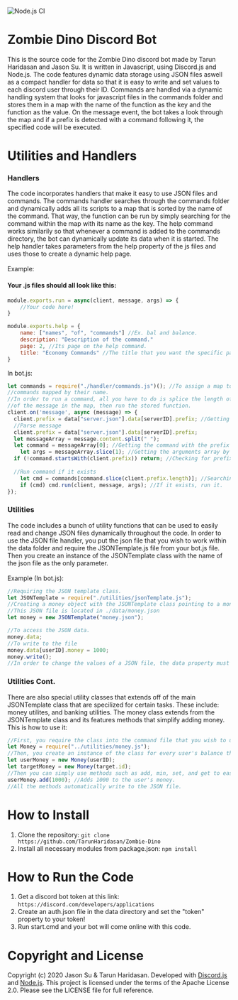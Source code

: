 ![Node.js CI](https://github.com/TarunHaridasan/Zombie-Dino/workflows/Node.js%20CI/badge.svg?branch=master)
# Zombie Dino Discord Bot
This is the source code for the Zombie Dino discord bot made by Tarun Haridasan and Jason Su. It is written in Javascript, using Discord.js and Node.js. The code features dynamic data storage using JSON files aswell as a compact handler for data so that it is easy to write and set values to each discord user through their ID. Commands are handled via a dynamic handling system that looks for javascript files in the commands folder and stores them in a map with the name of the function as the key and the function as the value. On the message event, the bot takes a look through the map and if a prefix is detected with a command following it, the specified code will be executed.

# Utilities and Handlers
### Handlers
The code incorporates handlers that make it easy to use JSON files and commands. The commands handler searches through the commands folder and dynamically adds all its scripts to a map that is sorted by the name of the command. That way, the function can be run by simply searching for the command within the map with its name as the key. The help command works similarily so that whenever a command is added to the commands directory, the bot can dynamically update its data when it is started. The help handler takes parameters from the help property of the js files and uses those to create a dynamic help page.
<br><br>
Example:
#### Your .js files should all look like this:
```javascript
module.exports.run = async(client, message, args) => {
    //Your code here!
}

module.exports.help = {
    name: ["names", "of", "commands"] //Ex. bal and balance.
    description: "Description of the command."
    page: 2, //Its page on the help command.
    title: "Economy Commands" //The title that you want the specific page of the help command to show.
}
```
In bot.js:
```javascript
let commands = require("./handler/commands.js")(); //To assign a map to the commands variable of all the 
//commands mapped by their name.
//In order to run a command, all you have to do is splice the length of the prefix of your bot and search for the first word
//of the message in the map, then run the stored function.
client.on('message', async (message) => {
  client.prefix = data["server.json"].data[serverID].prefix; //Getting the prefix from the server json file.
  //Parse message
  client.prefix = data["server.json"].data[serverID].prefix;
  let messageArray = message.content.split(" ");
  let command = messageArray[0]; //Getting the command with the prefix still attached as it is the first word.
	let args = messageArray.slice(1); //Getting the arguments array by cutting off the prefixed command.
  if (!command.startsWith(client.prefix)) return; //Checking for prefix
  
  //Run command if it exists
	let cmd = commands[command.slice(client.prefix.length)]; //Searching the map for the command.
	if (cmd) cmd.run(client, message, args); //If it exists, run it.
});  
```
### Utilities
The code includes a bunch of utility functions that can be used to easily read and change JSON files dynamically throughout the code. In order to use the JSON file handler, you put the json file that you wish to work within the data folder and require the JSONTemplate.js file from your bot.js file. Then you create an instance of the JSONTemplate class with the name of the json file as the only parameter. <br><br>
Example (In bot.js): 
```javascript
//Requiring the JSON template class.
let JSONTemplate = require("./utilities/jsonTemplate.js");
//Creating a money object with the JSONTemplate class pointing to a money.json file.
//This JSON file is located in ./data/money.json
let money = new JSONTemplate("money.json");

//To access the JSON data.
money.data;
//To write to the file
money.data[userID].money = 1000;
money.write();
//In order to change the values of a JSON file, the data property must be changed DIRECTLY.
```

### Utilities Cont.
There are also special utility classes that extends off of the main JSONTemplate class that are specilized for certain tasks. These include: money utilites, and banking utilities. The money class extends from the JSONTemplate class and its features methods that simplify adding money.
This is how to use it:
```javascript
//First, you require the class into the command file that you wish to use it in.
let Money = require("../utilities/money.js");
//Then, you create an instance of the class for every user's balance that you wish to modify. 
let userMoney = new Money(userID);
let targetMoney = new Money(target.id);
//Then you can simply use methods such as add, min, set, and get to easily manipulate the balance of a user.
userMoney.add(1000); //Adds 1000 to the user's money. 
//All the methods automatically write to the JSON file.
```
# How to Install
1. Clone the repository: `git clone https://github.com/TarunHaridasan/Zombie-Dino`
2. Install all necessary modules from package.json: `npm install`

# How to Run the Code
1. Get a discord bot token at this link: `https://discord.com/developers/applications`
2. Create an auth.json file in the data directory and set the "token" property to your token!
3. Run start.cmd and your bot will come online with this code.

# Copyright and License
Copyright (c) 2020 Jason Su & Tarun Haridasan. Developed with <a href="https://discord.js.org/#/" target="_blank">Discord.js</a> and <a href="https://nodejs.org/en/" target="_blank">Node.js</a>. This project is licensed under the terms of the Apache License 2.0. Please see the LICENSE file for full reference.
